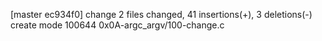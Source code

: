 [master ec934f0] change
 2 files changed, 41 insertions(+), 3 deletions(-)
 create mode 100644 0x0A-argc_argv/100-change.c
